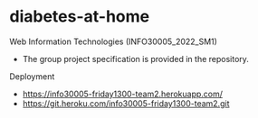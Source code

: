 # diabetes-at-home

Web Information Technologies (INFO30005_2022_SM1)
- The group project specification is provided in the repository.

Deployment
- https://info30005-friday1300-team2.herokuapp.com/
- https://git.heroku.com/info30005-friday1300-team2.git
